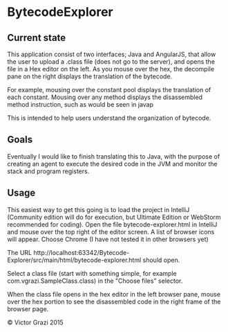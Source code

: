# BytecodeExplorer
## Current state
This application consist of two interfaces; Java and AngularJS, that allow the user to upload a .class file (does not go to the server), and opens the file in a 
Hex editor on the left. As you mouse over the hex, the decompile pane on the right displays the translation of the bytecode.

For example, mousing over the constant pool displays the translation of each constant. Mousing over any method displays the disassembled
method instruction, such as would be seen in javap

This is intended to help users understand the organization of bytecode.

## Goals
Eventually I would like to finish translating this to Java, with the purpose of creating an agent to execute the desired code in the JVM and
monitor the stack and program registers. 

## Usage
This easiest way to get this going is to load the project in IntelliJ (Community edition will do for execution, but Ultimate Edition or 
WebStorm recommended for coding). Open the file bytecode-explorer.html in IntelliJ
and mouse over the top right of the editor screen. A list of browser icons will appear. Choose Chrome (I have not tested it in other browsers yet)

The URL http://localhost:63342/Bytecode-Explorer/src/main/html/bytecode-explorer.html should open.

Select a class file (start with something simple, for example com.vgrazi.SampleClass.class) in the "Choose files" selector.

When the class file opens in the hex editor in the left browser pane, mouse over the hex portion to see the disassembled code in the right frame of the browser page.

&copy; Victor Grazi 2015
